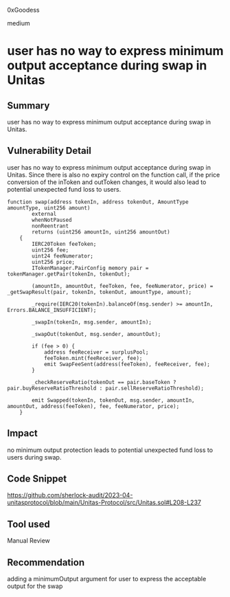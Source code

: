 0xGoodess

medium

# user has no way to express minimum output acceptance during swap in Unitas

## Summary
user has no way to express minimum output acceptance during swap in Unitas.

## Vulnerability Detail
user has no way to express minimum output acceptance during swap in Unitas. Since there is also no expiry control on the function call, if the price conversion of the inToken and outToken changes, it would also lead to potential unexpected fund loss to users. 

```solidity
function swap(address tokenIn, address tokenOut, AmountType amountType, uint256 amount)
        external
        whenNotPaused
        nonReentrant
        returns (uint256 amountIn, uint256 amountOut)
    {
        IERC20Token feeToken;
        uint256 fee;
        uint24 feeNumerator;
        uint256 price;
        ITokenManager.PairConfig memory pair = tokenManager.getPair(tokenIn, tokenOut);

        (amountIn, amountOut, feeToken, fee, feeNumerator, price) = _getSwapResult(pair, tokenIn, tokenOut, amountType, amount);

        _require(IERC20(tokenIn).balanceOf(msg.sender) >= amountIn, Errors.BALANCE_INSUFFICIENT);

        _swapIn(tokenIn, msg.sender, amountIn);

        _swapOut(tokenOut, msg.sender, amountOut);

        if (fee > 0) {
            address feeReceiver = surplusPool;
            feeToken.mint(feeReceiver, fee);
            emit SwapFeeSent(address(feeToken), feeReceiver, fee);
        }

        _checkReserveRatio(tokenOut == pair.baseToken ? pair.buyReserveRatioThreshold : pair.sellReserveRatioThreshold);

        emit Swapped(tokenIn, tokenOut, msg.sender, amountIn, amountOut, address(feeToken), fee, feeNumerator, price);
    }
```

## Impact
no minimum output protection leads to potential unexpected fund loss to users during swap. 

## Code Snippet
https://github.com/sherlock-audit/2023-04-unitasprotocol/blob/main/Unitas-Protocol/src/Unitas.sol#L208-L237

## Tool used

Manual Review

## Recommendation
adding a minimumOutput argument for user to express the acceptable output for the swap
